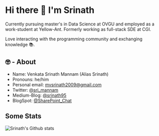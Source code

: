 # Hi there 👋 I'm Srinath

Currently pursuing master's in Data Science at OVGU and employed as a work-student at Yellow-Ant. Formerly working as full-stack SDE at CGI.

Love interacting with the programming community and exchanging knowledge 📚.

## 🤓 - About

- Name: Venkata Srinath Mannam (Alias Srinath)
- Pronouns: he/him
- Personal email: mvsrinath2009@gmail.com
- Twitter: [@sri_mannam](https://twitter.com/sri_mannam)
- Medium-Blog: [@srinath95](https://medium.com/@srinath95)
- BlogSpot: [@SharePoint_Chat](http://sharepointchatblog.blogspot.com/)

## Some Stats
![Srinath's Github stats](https://github-readme-stats.vercel.app/api?username=mannam95&show_icons=true)
